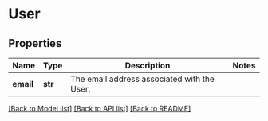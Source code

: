 # User

## Properties
Name | Type | Description | Notes
------------ | ------------- | ------------- | -------------
**email** | **str** | The email address associated with the User. | 

[[Back to Model list]](../README.md#documentation-for-models) [[Back to API list]](../README.md#documentation-for-api-endpoints) [[Back to README]](../README.md)


